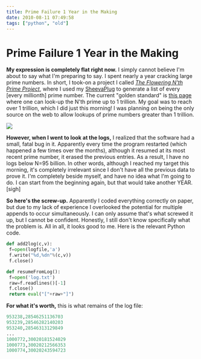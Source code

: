 ```yaml
---
title: Prime Failure 1 Year in the Making
date: 2010-08-11 07:49:58
tags: ["python", "old"]
---
```


# Prime Failure 1 Year in the Making

__My expression is completely flat right now.__ I simply cannot believe I'm about to say what I'm preparing to say. I spent nearly a year cracking large prime numbers. In short, I took-on a project I called [_The Flowering N'th Prime Project_](http://swharden.dyndns.org:8081/), where I used my [SheevaPlug](http://en.wikipedia.org/wiki/SheevaPlug) to generate a list of every \[every millionth\] prime number. The current "golden standard" is [this page](http://primes.utm.edu/nthprime/) where one can look-up the N'th prime up to 1 trillion. My goal was to reach over 1 trillion, which I did just this morning! I was planning on being the only source on the web to allow lookups of prime numbers greater than 1 trillion.

<div class="text-center img-border">

![](https://swharden.com/static/2010/08/11/flowering_primes.png)

</div>

__However, when I went to look at the logs,__ I realized that the software had a small, fatal bug in it. Apparently every time the program restarted (which happened a few times over the months), although it resumed at its most recent prime number, it erased the previous entries. As a result, I have no logs below N=95 billion. In other words, although I reached my target this morning, it's completely irrelevant since I don't have all the previous data to prove it. I'm completely beside myself, and have no idea what I'm going to do. I can start from the beginning again, but that would take another YEAR. \[sigh\]

__So here's the screw-up.__ Apparently I coded everything correctly on paper, but due to my lack of experience I overlooked the potential for multiple appends to occur simultaneously. I can only assume that's what screwed it up, but I cannot be confident. Honestly, I still don't know specifically what the problem is. All in all, it looks good to me. Here is the relevant Python code.

```python
def add2log(c,v):
 f=open(logfile,'a')
 f.write("%d,%dn"%(c,v))
 f.close()

def resumeFromLog():
 f=open('log.txt')
 raw=f.readlines()[-1]
 f.close()
 return eval("["+raw+"]")
```

__For what it's worth,__ this is what remains of the log file:

```python
953238,28546251136703
953239,28546282140203
953240,28546313129849
...
1000772,30020181524029
1000773,30020212566353
1000774,30020243594723
```

